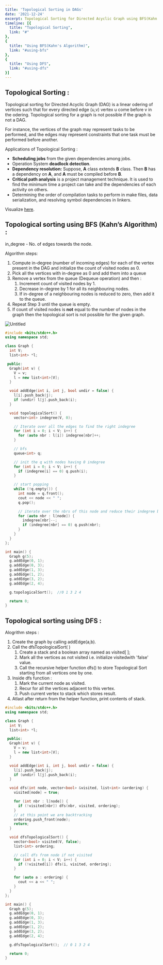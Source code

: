 ```yaml
---
title: 'Topological Sorting in DAGs'
date: '2021-12-24'
excerpt: Topological Sorting for Directed Acyclic Graph using BFS(Kahn's Algorithm) and DFS.
timeline: [{
  title: "Topological Sorting",
  link: "#"
},
{
  title: "Using BFS(Kahn's Algorithm)",
  link: "#using-bfs"
},
{
  title: "Using DFS",
  link: "#using-dfs"
}]
---
```


## Topological Sorting :

Topological sorting for Directed Acyclic Graph (DAG) is a linear odering of vertices such that for every directed edge (u,v) vertex u come before v in the odering. Topological sorting for a graph is not possible if the graph is not a DAG.

For instance, the vertices of the graph may represent tasks to be performed, and the edges may represent constraints that one task must be performed before another.

Applications of Topological Sorting :

- **Scheduling jobs** from the given dependencies among jobs.
- Operation System **deadlock detection**.
- **Dependency resolution:** Suppose, **A** class extends **B** class. Then **B** has a dependency on **A**, and **A** must be compiled before **B**.
- **Critical path analysis** is a project management technique. It is used to find the minimum time a project can take and the dependencies of each activity on others.
- Determining the order of compilation tasks to perform in make files, data serialization, and resolving symbol dependencies in linkers.

Visualize [here](https://www.cs.usfca.edu/~galles/visualization/TopoSortDFS.html).

<div id="using-bfs"></div>

## Topological sorting using BFS (Kahn’s Algorithm) :

in_degree - No. of edges towards the node.

Algorithm steps:

1. Compute in-degree (number of incoming edges) for each of the vertex present in the DAG and initialize the count of visited nodes as 0.
2. Pick all the vertices with in-degree as 0 and add them into a queue
3. Remove a vertex from the queue (Dequeue operation) and then :
    1. Increment count of visited nodes by 1.
    2. Decrease in-degree by 1 for all its neighbouring nodes.
    3. If in-degree of a neighbouring nodes is reduced to zero, then add it to the queue.
4. Repeat Step 3 until the queue is empty.
5. If count of visited nodes is **not** equal to the number of nodes in the graph then the topological sort is not possible for the given graph.

![Untitled](/topological-sorting-in-dags/Untitled.png)

```cpp
#include <bits/stdc++.h>
using namespace std;

class Graph {
  int V;
  list<int> *l;

 public:
  Graph(int v) {
    V = v;
    l = new list<int>[V];
  }

  void addEdge(int i, int j, bool undir = false) {
    l[i].push_back(j);
    if (undir) l[j].push_back(i);
  }

  void topologicalSort() {
    vector<int> indegree(V, 0);

    // Iterate over all the edges to find the right indegree
    for (int i = 0; i < V; i++) {
      for (auto nbr : l[i]) indegree[nbr]++;
    }

    // bfs
    queue<int> q;

    // init the q with nodes having 0 indegree
    for (int i = 0; i < V; i++) {
      if (indegree[i] == 0) q.push(i);
    }

    // start popping
    while (!q.empty()) {
      int node = q.front();
      cout << node << " ";
      q.pop();

      // iterate over the nbrs of this node and reduce their indegree by 1
      for (auto nbr : l[node]) {
        indegree[nbr]--;
        if (indegree[nbr] == 0) q.push(nbr);
      }
    }
  }
};

int main() {
  Graph g(5);
  g.addEdge(0, 1);
  g.addEdge(0, 3);
  g.addEdge(1, 3);
  g.addEdge(1, 2);
  g.addEdge(3, 2);
  g.addEdge(2, 4);

  g.topologicalSort();  //0 1 3 2 4

  return 0;
}
```

<div id="using-dfs"></div>

## Topological sorting using DFS :

Alogrithm steps :

1. Create the graph by calling addEdge(a,b).
2. Call the dfsTopologicalSort( )
    1. Create a stack and a boolean array named as visited[ ];
    2. Mark all the vertices as not visited i.e. initialize visitedwith 'false' value.
    3. Call the recursive helper function dfs() to store Topological Sort starting from all vertices one by one.
3. Inside dfs function :
    1. Mark the current node as visited.
    2. Recur for all the vertices adjacent to this vertex.
    3. Push current vertex to stack which stores result.
4. Atlast after return from the helper function, print contents of stack.

```cpp
#include <bits/stdc++.h>
using namespace std;

class Graph {
  int V;
  list<int> *l;

 public:
  Graph(int v) {
    V = v;
    l = new list<int>[V];
  }

  void addEdge(int i, int j, bool undir = false) {
    l[i].push_back(j);
    if (undir) l[j].push_back(i);
  }

  void dfs(int node, vector<bool> &visited, list<int> &ordering) {
    visited[node] = true;

    for (int nbr : l[node]) {
      if (!visited[nbr]) dfs(nbr, visited, ordering);
    }
    // at this point we are backtracking
    ordering.push_front(node);
    return;
  }

  void dfsTopologicalSort() {
    vector<bool> visited(V, false);
    list<int> ordering;

    // call dfs from node if not visited
    for (int i = 0; i < V; i++) {
      if (!visited[i]) dfs(i, visited, ordering);
    }

    for (auto a : ordering) {
      cout << a << " ";
    }
  }
};

int main() {
  Graph g(5);
  g.addEdge(0, 1);
  g.addEdge(0, 3);
  g.addEdge(1, 3);
  g.addEdge(1, 2);
  g.addEdge(3, 2);
  g.addEdge(2, 4);

  g.dfsTopologicalSort();  // 0 1 3 2 4

  return 0;
}
```
